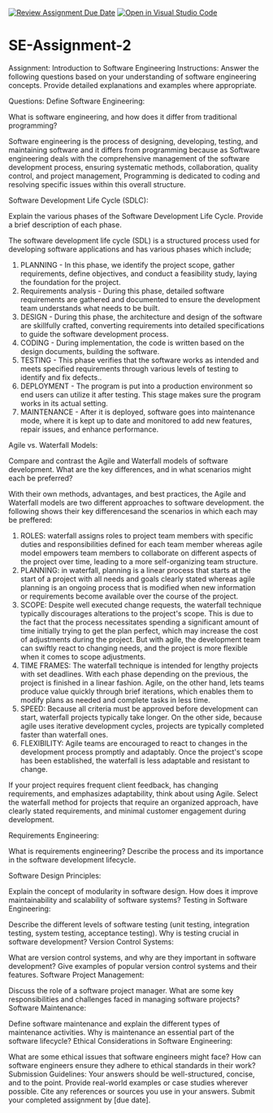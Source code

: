 [![Review Assignment Due Date](https://classroom.github.com/assets/deadline-readme-button-24ddc0f5d75046c5622901739e7c5dd533143b0c8e959d652212380cedb1ea36.svg)](https://classroom.github.com/a/-ucQIGTc)
[![Open in Visual Studio Code](https://classroom.github.com/assets/open-in-vscode-718a45dd9cf7e7f842a935f5ebbe5719a5e09af4491e668f4dbf3b35d5cca122.svg)](https://classroom.github.com/online_ide?assignment_repo_id=15215309&assignment_repo_type=AssignmentRepo)
# SE-Assignment-2
Assignment: Introduction to Software Engineering
Instructions:
Answer the following questions based on your understanding of software engineering concepts. Provide detailed explanations and examples where appropriate.

Questions:
Define Software Engineering:

What is software engineering, and how does it differ from traditional programming?

Software engineering is the process of designing, developing, testing, and maintaining software and it differs from programming because as Software engineering deals with the comprehensive management of the software development process, ensuring systematic methods, collaboration, quality control, and project management, Programming is dedicated to coding and resolving specific issues within this overall structure.

Software Development Life Cycle (SDLC):

Explain the various phases of the Software Development Life Cycle. Provide a brief description of each phase.

The software development life cycle (SDL) is a structured process used for developing software applications and has various phases which include;
1. PLANNING - In this phase, we identify the project scope, gather requirements, define objectives, and conduct a feasibility study, laying the foundation for the project.
2. Requirements analysis - During this phase, detailed software requirements are gathered and documented to ensure the development team understands what needs to be built.
3. DESIGN - During this phase, the architecture and design of the software are skillfully crafted, converting requirements into detailed specifications to guide the software development process.
4. CODING - During implementation, the code is written based on the design documents, building the software.
5. TESTING - This phase verifies that the software works as intended and meets specified requirements through various levels of testing to identify and fix defects..
6. DEPLOYMENT - The program is put into a production environment so end users can utilize it after testing. This stage makes sure the program works in its actual setting.
7. MAINTENANCE - After it is deployed, software goes into maintenance mode, where it is kept up to date and monitored to add new features, repair issues, and enhance performance.


Agile vs. Waterfall Models:

Compare and contrast the Agile and Waterfall models of software development. What are the key differences, and in what scenarios might each be preferred?

With their own methods, advantages, and best practices, the Agile and Waterfall models are two different approaches to software development. the following shows their key differencesand the scenarios in which each may be preffered:
1. ROLES: waterfall assigns roles to project team members with specific duties and responsibilities defined for each team member whereas agile model empowers team members to collaborate on different aspects of the project over time, leading to a more self-organizing team structure.
2. PLANNING: in waterfall, planning is a linear process that starts at the start of a project with all needs and goals clearly stated whereas agile planning is an ongoing process that is modified when new information or requirements become available over the course of the project.
3. SCOPE: Despite well executed change requests, the waterfall technique typically discourages alterations to the project's scope. This is due to the fact that the process necessitates spending a significant amount of time initially trying to get the plan perfect, which may increase the cost of adjustments during the project. But with agile, the development team can swiftly react to changing needs, and the project is more flexible when it comes to scope adjustments.
4. TIME FRAMES: The waterfall technique is intended for lengthy projects with set deadlines. With each phase depending on the previous, the project is finished in a linear fashion. Agile, on the other hand, lets teams produce value quickly through brief iterations, which enables them to modify plans as needed and complete tasks in less time.
5. SPEED: Because all criteria must be approved before development can start, waterfall projects typically take longer. On the other side, because agile uses iterative development cycles, projects are typically completed faster than waterfall ones.
6. FLEXIBILITY: Agile teams are encouraged to react to changes in the development process promptly and adaptably. Once the project's scope has been established, the waterfall is less adaptable and resistant to change.

If your project requires frequent client feedback, has changing requirements, and emphasizes adaptability, think about using Agile. Select the waterfall method for projects that require an organized approach, have clearly stated requirements, and minimal customer engagement during development.

Requirements Engineering:

What is requirements engineering? Describe the process and its importance in the software development lifecycle.

Software Design Principles:

Explain the concept of modularity in software design. How does it improve maintainability and scalability of software systems?
Testing in Software Engineering:

Describe the different levels of software testing (unit testing, integration testing, system testing, acceptance testing). Why is testing crucial in software development?
Version Control Systems:

What are version control systems, and why are they important in software development? Give examples of popular version control systems and their features.
Software Project Management:

Discuss the role of a software project manager. What are some key responsibilities and challenges faced in managing software projects?
Software Maintenance:

Define software maintenance and explain the different types of maintenance activities. Why is maintenance an essential part of the software lifecycle?
Ethical Considerations in Software Engineering:

What are some ethical issues that software engineers might face? How can software engineers ensure they adhere to ethical standards in their work?
Submission Guidelines:
Your answers should be well-structured, concise, and to the point.
Provide real-world examples or case studies wherever possible.
Cite any references or sources you use in your answers.
Submit your completed assignment by [due date].
